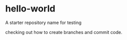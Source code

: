 # hello-world
A starter repository name for testing

checking out how to create branches and commit code.
